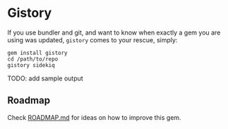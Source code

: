 # Gistory

If you use bundler and git, and want to know when exactly a gem you are using was updated, `gistory` comes to your rescue, simply:

```shell
gem install gistory
cd /path/to/repo
gistory sidekiq
```
TODO: add sample output


## Roadmap

Check [ROADMAP.md](ROADMAP.md) for ideas on how to improve this gem.
